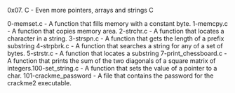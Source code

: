0x07. C - Even more pointers, arrays and strings
C

0-memset.c - A function that fills memory with a constant byte.
1-memcpy.c - A function that copies memory area.
2-strchr.c - A function that locates a character in a string.
3-strspn.c - A function that gets the length of a prefix substring
4-strpbrk.c - A function that searches a string for any of a set of bytes.
5-strstr.c - A function that locates a substring
7-print_chessboard.c - A function that prints the sum of the two diagonals of a square matrix of integers.100-set_string.c - A function that sets the value of a pointer to a char.
101-crackme_password - A file that contains the password for the crackme2 executable.
